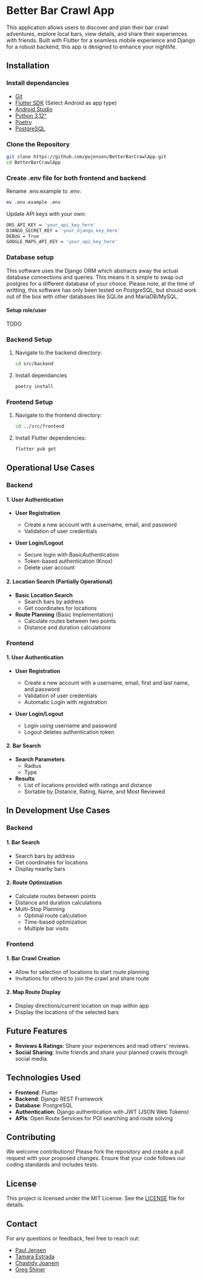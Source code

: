 # Better Bar Crawl App
This application allows users to discover and plan their bar crawl adventures, explore local bars, view details, and share their experiences with friends. Built with Flutter for a seamless mobile experience and Django for a robust backend, this app is designed to enhance your nightlife.

## Installation

### Install dependancies

- [Git](https://git-scm.com/downloads)
- [Flutter SDK](https://docs.flutter.dev/get-started/install) (Select Android as app type)
- [Android Studio](https://developer.android.com/studio/install)
- [Python 3.12^](https://www.python.org/downloads/)
- [Poetry](https://python-poetry.org/docs/#installation)
- [PostgreSQL](https://www.postgresql.org/download/)

### Clone the Repository

```bash
git clone https://github.com/pwjensen/BetterBarCrawlApp.git
cd BetterBarCrawlApp
```
### Create .env file for both frontend and backend
Rename .env.example to .env:
```bash
mv .env.example .env
```

Update API keys with your own:
```bash
ORS_API_KEY = 'your_api_key_here'
DJANGO_SECRET_KEY = 'your_django_key_here'
DEBUG = True
GOOGLE_MAPS_API_KEY = 'your_api_key_here'
```
### Database setup
This software uses the Django ORM which abstracts away the actual database connections and queries. This means it is simple to swap out postgres for a different database of your choice. Please note, at the time of writting, this software has only been tested on PostgreSQL, but should work out of the box with other databases like SQLite and MariaDB/MySQL. 

#### Setup role/user
TODO

### Backend Setup

1. Navigate to the backend directory:
   ```bash
   cd src/backend
   ```

2. Install dependancies
   ```bash
   poetry install
   ```

### Frontend Setup

1. Navigate to the frontend directory:
   ```bash
   cd ../src/frontend
   ```

2. Install Flutter dependencies:
   ```bash
   flutter pub get
   ```

## Operational Use Cases

### Backend

####  1. User Authentication 
- **User Registration**
  - Create a new account with a username, email, and password
  - Validation of user credentials

- **User Login/Logout**
  - Secure login with BasicAuthentication
  - Token-based authentication (Knox)
  - Delete user account
    
#### 2. Location Search (Partially Operational) 
- **Basic Location Search**
  - Search bars by address
  - Get coordinates for locations
- **Route Planning** (Basic Implementation)
  - Calculate routes between two points
  - Distance and duration calculations

### Frontend

#### 1. User Authentication
- **User Registration**
  - Create a new account with a username, email, first and last name, and password
  - Validation of user credentials
  - Automatic Login with registration

- **User Login/Logout**
  - Login using username and password
  - Logout deletes authentication token

#### 2. Bar Search
- **Search Parameters**
   - Radius
   - Type
- **Results**
   - List of locations provided with ratings and distance
   - Sortable by Distance, Rating, Name, and Most Reviewed

## In Development Use Cases

### Backend

#### 1. Bar Search
- Search bars by address
- Get coordinates for locations
- Display nearby bars
  
#### 2. Route Optimization
- Calculate routes between points
- Distance and duration calculations
- Multi-Stop Planning
    - Optimal route calculation
    - Time-based optimization
    - Multiple bar visits

### Frontend

#### 1. Bar Crawl Creation
- Allow for selection of locations to start route planning
- Invitations for others to join the crawl and share route
#### 2. Map Route Display
- Display directions/current location on map within app
- Display the locations of the selected bars

## Future Features
- **Reviews & Ratings**: Share your experiences and read others' reviews.
- **Social Sharing**: Invite friends and share your planned crawls through social media.

## Technologies Used

- **Frontend**: Flutter
- **Backend**: Django REST Framework
- **Database**: PostgreSQL
- **Authentication**: Django authentication with JWT (JSON Web Tokens)
- **APIs**: Open Route Services for POI searching and route solving

## Contributing

We welcome contributions! Please fork the repository and create a pull request with your proposed changes. Ensure that your code follows our coding standards and includes tests.

## License

This project is licensed under the MIT License. See the [LICENSE](LICENSE) file for details.

## Contact

For any questions or feedback, feel free to reach out:

- [Paul Jensen](https://github.com/pwjensen)
- [Tamara Estrada](https://github.com/TamaraEstrada)
- [Chastidy Joanem](https://github.com/Chazdj0510)
- [Greg Shiner](https://github.com/GregShiner)
